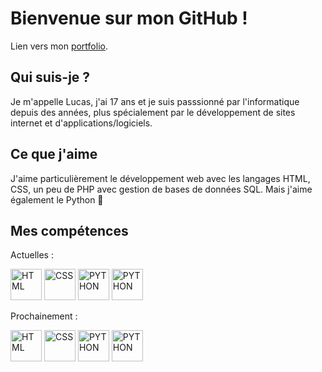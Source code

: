 # Bienvenue sur mon GitHub !

Lien vers mon [portfolio](https://lucasftrr.github.io).

## Qui suis-je ?
Je m'appelle Lucas, j'ai 17 ans et je suis passsionné par l'informatique depuis des années, plus spécialement par le développement de sites internet et d'applications/logiciels.

## Ce que j'aime
J'aime particulièrement le développement web avec les langages HTML, CSS, un peu de PHP avec gestion de bases de données SQL.
Mais j'aime également le Python 🐍

## Mes compétences
Actuelles :
<p>
  <img src="https://cdn.worldvectorlogo.com/logos/html-1.svg" width="50" title="HTML">
  <img src="https://cdn.worldvectorlogo.com/logos/css-3.svg" width="50" title="CSS">
  <img src="https://cdn.worldvectorlogo.com/logos/python-5.svg" width="50" title="PYTHON">
  <img src="https://cdn.worldvectorlogo.com/logos/php-1.svg" width="50" title="PYTHON">
</p>

Prochainement :
<p>
  <img src="https://cdn.worldvectorlogo.com/logos/html-1.svg" width="50" title="HTML">
  <img src="https://cdn.worldvectorlogo.com/logos/css-3.svg" width="50" title="CSS">
  <img src="https://cdn.worldvectorlogo.com/logos/python-5.svg" width="50" title="PYTHON">
  <img src="https://cdn.worldvectorlogo.com/logos/php-1.svg" width="50" title="PYTHON">
</p>
